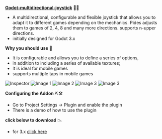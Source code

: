 **[Godot-multidirectional-joystick](https://github.com/JstnJrg/Godot_multidirectional_joystick/archive/refs/heads/main.zip)** 👀🎈
- A multidirectional, configurable and flexible joystick that allows you to adapt it to different games depending on the mechanics. Pides adjusts them to games of 2, 4, 8 and many more directions. supports n-upper directions.
- initially designed for Godot 3.x

**Why you should use** 🎁
 - It is configurable and allows you to define a series of options,
 - in addition to including a series of available textures;
 - It is ideal for mobile games
 - supports multiple taps in mobile games
   
![Inspector](https://raw.githubusercontent.com/JstnJrg/Godot_multidirectional_joystick/main/images/inspector.png)
![Image 1](https://raw.githubusercontent.com/JstnJrg/Godot_multidirectional_joystick/main/images/IMG_1005252650.png)
![Image 2](https://raw.githubusercontent.com/JstnJrg/Godot_multidirectional_joystick/main/images/IMG_1016394035.png)
![Image 3](https://raw.githubusercontent.com/JstnJrg/Godot_multidirectional_joystick/main/images/IMG_1871086566.png)
![Image 3](https://raw.githubusercontent.com/JstnJrg/Godot_multidirectional_joystick/main/images/IMG_2487721270.png)

**Configuring the Addon** ⛏🛠
 - Go to Project Settings -> Plugin and enable the plugin
 - There is a demo of how to use the plugin

**click below to download** 📉
- for 3.x [click here](https://github.com/JstnJrg/Godot_multidirectional_joystick/archive/refs/heads/main.zip)

   
